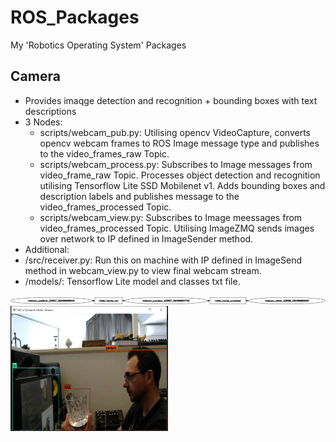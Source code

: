 # ROS_Packages
My 'Robotics Operating System' Packages

## Camera
* Provides imaqge detection and recognition + bounding boxes with text descriptions
* 3 Nodes:
  * scripts/webcam_pub.py: Utilising opencv VideoCapture, converts opencv webcam frames to ROS Image message type and publishes to the video_frames_raw Topic.
  * scripts/webcam_process.py: Subscribes to Image messages from video_frame_raw Topic. Processes object detection and recognition utilising Tensorflow Lite SSD Mobilenet v1. Adds bounding boxes and description labels and publishes message to the video_frames_processed Topic.
  * scripts/webcam_view.py: Subscribes to Image meessages from video_frames_processed Topic. Utilising ImageZMQ sends images over network to IP defined in ImageSender method.
 * Additional:
  * /src/receiver.py: Run this on machine with IP defined in ImageSend method in webcam_view.py to view final webcam stream.
  * /models/: Tensorflow Lite model and classes txt file.

<img src="https://github.com/systemvaz/ROS_Packages/blob/master/camera/src/rosgraph.png">
<img src="https://github.com/systemvaz/ROS_Packages/blob/master/camera/src/ros_img_detect.JPG" width=50% height=50%>
